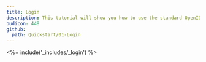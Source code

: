 ```yaml
---
title: Login
description: This tutorial will show you how to use the standard OpenID Connect middleware to add authentication to your web app.
budicon: 448
github:
  path: Quickstart/01-Login
---
```


<%= include('_includes/_login') %>
